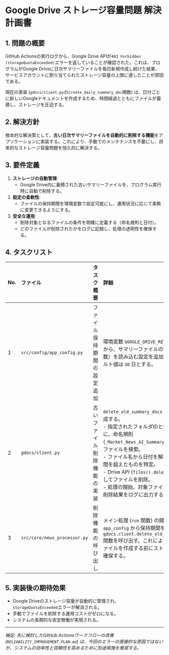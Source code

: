 # Google Drive ストレージ容量問題 解決計画書

## 1. 問題の概要

GitHub Actionsの実行ログから、Google Drive APIが`403 Forbidden (storageQuotaExceeded)`エラーを返していることが確認された。これは、プログラムがGoogle Driveに日次サマリーファイルを毎日新規作成し続けた結果、サービスアカウントに割り当てられたストレージ容量の上限に達したことが原因である。

現在の実装 (`gdocs/client.py`の`create_daily_summary_doc`関数) は、日付ごとに新しいGoogleドキュメントを作成するため、時間経過とともにファイルが蓄積し、ストレージを圧迫する。

## 2. 解決方針

根本的な解決策として、**古い日次サマリーファイルを自動的に削除する機能**をアプリケーションに実装する。これにより、手動でのメンテナンスを不要にし、将来的なストレージ容量問題を恒久的に解決する。

## 3. 要件定義

1.  **ストレージの自動管理**:
    *   Google Drive内に蓄積された古いサマリーファイルを、プログラム実行時に自動で削除する。
2.  **設定の柔軟性**:
    *   ファイルの保持期間を環境変数で設定可能にし、運用状況に応じて柔軟に変更できるようにする。
3.  **安全な運用**:
    *   削除対象となるファイルの条件を明確に定義する（命名規則と日付）。
    *   どのファイルが削除されたかをログに記録し、処理の透明性を確保する。

## 4. タスクリスト

| No. | ファイル | タスク概要 | 詳細 |
| :-- | :--- | :--- | :--- |
| 1 | `src/config/app_config.py` | ファイル保持期間の設定追加 | 環境変数 `GOOGLE_DRIVE_RETENTION_DAYS` から、サマリーファイルの保持期間（日数）を読み込む設定を追加する。デフォルト値は `30` 日とする。 |
| 2 | `gdocs/client.py` | 古いファイル削除機能の実装 | `delete_old_summary_docs` 関数を新規作成する。<br> - 指定されたフォルダIDと保持期間を基に、命名規則 (`_Market_News_AI_Summary`) に一致するファイルを検索。<br> - ファイル名から日付を解析し、保持期間を超えたものを特定。<br> - Drive API (`files().delete()`) を使用してファイルを削除。<br> - 処理の開始、対象ファイルのリスト、削除結果をログに出力する。 |
| 3 | `src/core/news_processor.py` | 削除機能の呼び出し | メイン処理 (`run` 関数) の開始時に、`app_config` から保持期間を取得し、`gdocs.client.delete_old_summary_docs` 関数を呼び出す。これにより、新しいファイルを作成する前にストレージ容量を確保する。 |

## 5. 実装後の期待効果

-   Google Driveのストレージ容量が自動的に管理され、`storageQuotaExceeded`エラーが解消される。
-   手動でファイルを削除する運用コストがゼロになる。
-   システムの長期的な安定稼働が実現される。

---
*補足: 先に検討したGitHub Actionsワークフローの改善 (`RELIABILITY_IMPROVEMENT_PLAN.md`) は、今回のエラーの直接的な原因ではないが、システムの効率性と信頼性を高めるために別途実施を推奨する。*
